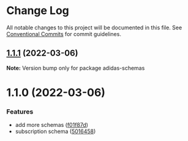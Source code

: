 # Change Log

All notable changes to this project will be documented in this file.
See [Conventional Commits](https://conventionalcommits.org) for commit guidelines.

## [1.1.1](https://github.com/Paker30/adidas-test/compare/adidas-schemas@1.1.0...adidas-schemas@1.1.1) (2022-03-06)

**Note:** Version bump only for package adidas-schemas





# 1.1.0 (2022-03-06)


### Features

* add more schemas ([f01f87d](https://github.com/Paker30/adidas-test/commit/f01f87d6b354047db1a022a774c8d68108b4b811))
* subscription schema ([5016458](https://github.com/Paker30/adidas-test/commit/501645884a08112d145df2060463bcc350047ce3))
